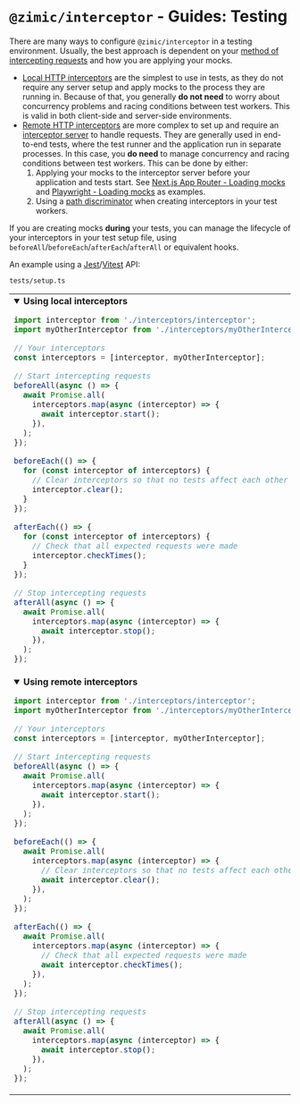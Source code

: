 # `@zimic/interceptor` - Guides: Testing

There are many ways to configure `@zimic/interceptor` in a testing environment. Usually, the best approach is dependent
on your [method of intercepting requests](getting‐started‐interceptor#4-choose-your-method-to-intercept-requests) and
how you are applying your mocks.

- [Local HTTP interceptors](getting‐started‐interceptor#local-http-interceptors) are the simplest to use in tests, as
  they do not require any server setup and apply mocks to the process they are running in. Because of that, you
  generally **do not need** to worry about concurrency problems and racing conditions between test workers. This is
  valid in both client-side and server-side environments.
- [Remote HTTP interceptors](getting‐started‐interceptor#remote-http-interceptors) are more complex to set up and
  require an [interceptor server](cli‐zimic‐server) to handle requests. They are generally used in end-to-end tests,
  where the test runner and the application run in separate processes. In this case, you **do need** to manage
  concurrency and racing conditions between test workers. This can be done by either:
  1. Applying your mocks to the interceptor server before your application and tests start. See
     [Next.js App Router - Loading mocks](../../examples/with-next-js-app/README.md#loading-mocks) and
     [Playwright - Loading mocks](../../examples/with-playwright/README.md#loading-mocks) as examples.
  2. Using a [path discriminator](api‐zimic‐interceptor‐http#path-discriminators-in-remote-http-interceptors) when
     creating interceptors in your test workers.

If you are creating mocks **during** your tests, you can manage the lifecycle of your interceptors in your test setup
file, using `beforeAll`/`beforeEach`/`afterEach`/`afterAll` or equivalent hooks.

An example using a [Jest](https://jestjs.io)/[Vitest](https://vitest.dev) API:

`tests/setup.ts`

<table><tr><td width="900px" valign="top"><details open><summary><b>Using local interceptors</b></summary>

```ts
import interceptor from './interceptors/interceptor';
import myOtherInterceptor from './interceptors/myOtherInterceptor';

// Your interceptors
const interceptors = [interceptor, myOtherInterceptor];

// Start intercepting requests
beforeAll(async () => {
  await Promise.all(
    interceptors.map(async (interceptor) => {
      await interceptor.start();
    }),
  );
});

beforeEach(() => {
  for (const interceptor of interceptors) {
    // Clear interceptors so that no tests affect each other
    interceptor.clear();
  }
});

afterEach(() => {
  for (const interceptor of interceptors) {
    // Check that all expected requests were made
    interceptor.checkTimes();
  }
});

// Stop intercepting requests
afterAll(async () => {
  await Promise.all(
    interceptors.map(async (interceptor) => {
      await interceptor.stop();
    }),
  );
});
```

</details></td></tr><tr></tr><tr><td width="900px" valign="top"><details open><summary><b>Using remote interceptors</b></summary>

```ts
import interceptor from './interceptors/interceptor';
import myOtherInterceptor from './interceptors/myOtherInterceptor';

// Your interceptors
const interceptors = [interceptor, myOtherInterceptor];

// Start intercepting requests
beforeAll(async () => {
  await Promise.all(
    interceptors.map(async (interceptor) => {
      await interceptor.start();
    }),
  );
});

beforeEach(() => {
  await Promise.all(
    interceptors.map(async (interceptor) => {
      // Clear interceptors so that no tests affect each other
      await interceptor.clear();
    }),
  );
});

afterEach(() => {
  await Promise.all(
    interceptors.map(async (interceptor) => {
      // Check that all expected requests were made
      await interceptor.checkTimes();
    }),
  );
});

// Stop intercepting requests
afterAll(async () => {
  await Promise.all(
    interceptors.map(async (interceptor) => {
      await interceptor.stop();
    }),
  );
});
```

</details></td></tr></table>
